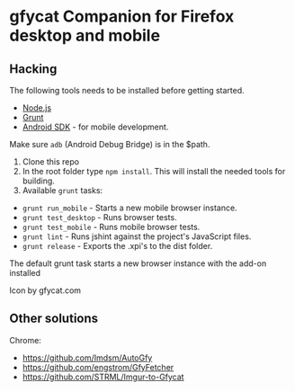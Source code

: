 gfycat Companion for Firefox desktop and mobile
===

Hacking
---

The following tools needs to be installed before getting started.

* [Node.js](http://nodejs.org/)
* [Grunt](http://gruntjs.com/)
* [Android SDK](http://developer.android.com/sdk/index.html) - for mobile development.

Make sure ```adb``` (Android Debug Bridge) is in the $path.

1. Clone this repo
2. In the root folder type ```npm install```. This will install the needed tools for building.
3. Available ```grunt``` tasks:
  * ```grunt run_mobile``` - Starts a new mobile browser instance.
  * ```grunt test_desktop``` - Runs browser tests.
  * ```grunt test_mobile``` - Runs mobile browser tests.
  * ```grunt lint``` - Runs jshint against the project's JavaScript files.
  * ```grunt release``` - Exports the .xpi's to the dist folder.

The default grunt task starts a new browser instance with the add-on installed

Icon by gfycat.com

Other solutions
---

Chrome:
* https://github.com/Imdsm/AutoGfy
* https://github.com/engstrom/GfyFetcher
* https://github.com/STRML/Imgur-to-Gfycat
